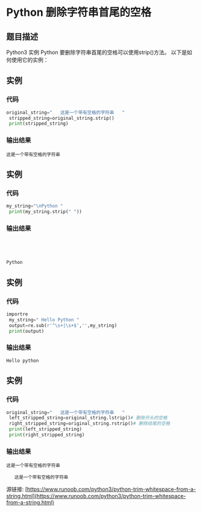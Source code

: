 # Python 删除字符串首尾的空格

## 题目描述
Python3 实例
Python 要删除字符串首尾的空格可以使用strip()方法。
以下是如何使用它的实例：

## 实例
### 代码
```python
original_string="   这是一个带有空格的字符串   "
 stripped_string=original_string.strip()
 print(stripped_string)
```
### 输出结果
```
这是一个带有空格的字符串
```
## 实例
### 代码
```python
my_string="\nPython "
 print(my_string.strip(" "))
```
### 输出结果
```


Python
```
## 实例
### 代码
```python
importre
 my_string=" Hello Python "
 output=re.sub(r'^\s+|\s+$','',my_string)
 print(output)
```
### 输出结果
```
Hello python
```
## 实例
### 代码
```python
original_string="   这是一个带有空格的字符串   "
 left_stripped_string=original_string.lstrip()# 删除开头的空格
 right_stripped_string=original_string.rstrip()# 删除结尾的空格
 print(left_stripped_string)
 print(right_stripped_string)
```
### 输出结果
```
这是一个带有空格的字符串   
   这是一个带有空格的字符串
```
源链接: [https://www.runoob.com/python3/python-trim-whitespace-from-a-string.html](https://www.runoob.com/python3/python-trim-whitespace-from-a-string.html)